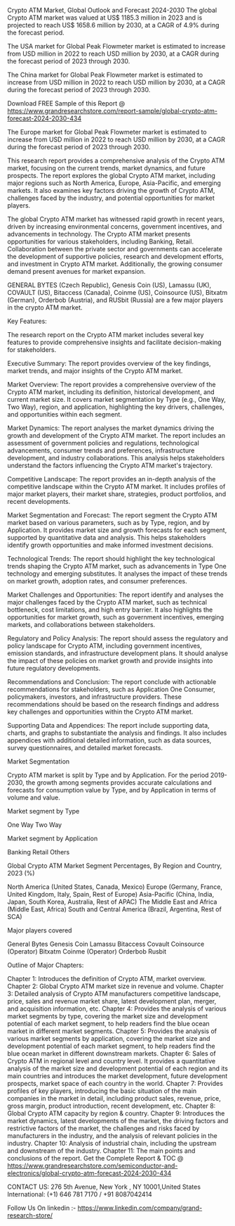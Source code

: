 Crypto ATM Market, Global Outlook and Forecast 2024-2030
The global Crypto ATM market was valued at US$ 1185.3 million in 2023 and is projected to reach US$ 1658.6 million by 2030, at a CAGR of 4.9% during the forecast period.

The USA market for Global Peak Flowmeter market is estimated to increase from USD million in 2022 to reach USD million by 2030, at a CAGR during the forecast period of 2023 through 2030.

The China market for Global Peak Flowmeter market is estimated to increase from USD million in 2022 to reach USD million by 2030, at a CAGR during the forecast period of 2023 through 2030.

Download FREE Sample of this Report @ https://www.grandresearchstore.com/report-sample/global-crypto-atm-forecast-2024-2030-434

The Europe market for Global Peak Flowmeter market is estimated to increase from USD million in 2022 to reach USD million by 2030, at a CAGR during the forecast period of 2023 through 2030.

This research report provides a comprehensive analysis of the Crypto ATM market, focusing on the current trends, market dynamics, and future prospects. The report explores the global Crypto ATM market, including major regions such as North America, Europe, Asia-Pacific, and emerging markets. It also examines key factors driving the growth of Crypto ATM, challenges faced by the industry, and potential opportunities for market players.

The global Crypto ATM market has witnessed rapid growth in recent years, driven by increasing environmental concerns, government incentives, and advancements in technology. The Crypto ATM market presents opportunities for various stakeholders, including Banking, Retail. Collaboration between the private sector and governments can accelerate the development of supportive policies, research and development efforts, and investment in Crypto ATM market. Additionally, the growing consumer demand present avenues for market expansion.

GENERAL BYTES (Czech Republic), Genesis Coin (US), Lamassu (UK), COVAULT (US), Bitaccess (Canada), Coinme (US), Coinsource (US), Bitxatm (German), Orderbob (Austria), and RUSbit (Russia) are a few major players in the crypto ATM market.

Key Features:

The research report on the Crypto ATM market includes several key features to provide comprehensive insights and facilitate decision-making for stakeholders.

Executive Summary: The report provides overview of the key findings, market trends, and major insights of the Crypto ATM market.

Market Overview: The report provides a comprehensive overview of the Crypto ATM market, including its definition, historical development, and current market size. It covers market segmentation by Type (e.g., One Way, Two Way), region, and application, highlighting the key drivers, challenges, and opportunities within each segment.

Market Dynamics: The report analyses the market dynamics driving the growth and development of the Crypto ATM market. The report includes an assessment of government policies and regulations, technological advancements, consumer trends and preferences, infrastructure development, and industry collaborations. This analysis helps stakeholders understand the factors influencing the Crypto ATM market's trajectory.

Competitive Landscape: The report provides an in-depth analysis of the competitive landscape within the Crypto ATM market. It includes profiles of major market players, their market share, strategies, product portfolios, and recent developments.

Market Segmentation and Forecast: The report segment the Crypto ATM market based on various parameters, such as by Type, region, and by Application. It provides market size and growth forecasts for each segment, supported by quantitative data and analysis. This helps stakeholders identify growth opportunities and make informed investment decisions.

Technological Trends: The report should highlight the key technological trends shaping the Crypto ATM market, such as advancements in Type One technology and emerging substitutes. It analyses the impact of these trends on market growth, adoption rates, and consumer preferences.

Market Challenges and Opportunities: The report identify and analyses the major challenges faced by the Crypto ATM market, such as technical bottleneck, cost limitations, and high entry barrier. It also highlights the opportunities for market growth, such as government incentives, emerging markets, and collaborations between stakeholders.

Regulatory and Policy Analysis: The report should assess the regulatory and policy landscape for Crypto ATM, including government incentives, emission standards, and infrastructure development plans. It should analyse the impact of these policies on market growth and provide insights into future regulatory developments.

Recommendations and Conclusion: The report conclude with actionable recommendations for stakeholders, such as Application One Consumer, policymakers, investors, and infrastructure providers. These recommendations should be based on the research findings and address key challenges and opportunities within the Crypto ATM market.

Supporting Data and Appendices: The report include supporting data, charts, and graphs to substantiate the analysis and findings. It also includes appendices with additional detailed information, such as data sources, survey questionnaires, and detailed market forecasts.

Market Segmentation

Crypto ATM market is split by Type and by Application. For the period 2019-2030, the growth among segments provides accurate calculations and forecasts for consumption value by Type, and by Application in terms of volume and value.

Market segment by Type

One Way
Two Way

Market segment by Application

Banking
Retail
Others

Global Crypto ATM Market Segment Percentages, By Region and Country, 2023 (%)

North America (United States, Canada, Mexico)
Europe (Germany, France, United Kingdom, Italy, Spain, Rest of Europe)
Asia-Pacific (China, India, Japan, South Korea, Australia, Rest of APAC)
The Middle East and Africa (Middle East, Africa)
South and Central America (Brazil, Argentina, Rest of SCA)

Major players covered

General Bytes
Genesis Coin
Lamassu
Bitaccess
Covault
Coinsource (Operator)
Bitxatm
Coinme (Operator)
Orderbob
Rusbit

Outline of Major Chapters:

Chapter 1: Introduces the definition of Crypto ATM, market overview.
Chapter 2: Global Crypto ATM market size in revenue and volume.
Chapter 3: Detailed analysis of Crypto ATM manufacturers competitive landscape, price, sales and revenue market share, latest development plan, merger, and acquisition information, etc.
Chapter 4: Provides the analysis of various market segments by type, covering the market size and development potential of each market segment, to help readers find the blue ocean market in different market segments.
Chapter 5: Provides the analysis of various market segments by application, covering the market size and development potential of each market segment, to help readers find the blue ocean market in different downstream markets.
Chapter 6: Sales of Crypto ATM in regional level and country level. It provides a quantitative analysis of the market size and development potential of each region and its main countries and introduces the market development, future development prospects, market space of each country in the world.
Chapter 7: Provides profiles of key players, introducing the basic situation of the main companies in the market in detail, including product sales, revenue, price, gross margin, product introduction, recent development, etc.
Chapter 8: Global Crypto ATM capacity by region & country.
Chapter 9: Introduces the market dynamics, latest developments of the market, the driving factors and restrictive factors of the market, the challenges and risks faced by manufacturers in the industry, and the analysis of relevant policies in the industry.
Chapter 10: Analysis of industrial chain, including the upstream and downstream of the industry.
Chapter 11: The main points and conclusions of the report.
Get the Complete Report & TOC @ https://www.grandresearchstore.com/semiconductor-and-electronics/global-crypto-atm-forecast-2024-2030-434

CONTACT US:
276 5th Avenue, New York , NY 10001,United States
International: (+1) 646 781 7170 / +91 8087042414

Follow Us On linkedin :- https://www.linkedin.com/company/grand-research-store/
